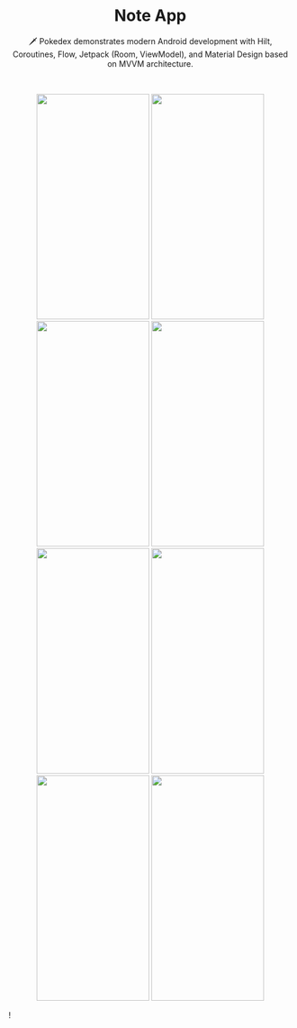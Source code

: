 <h1 align="center">Note App</h1>
<p align="center">  
🗡️ Pokedex demonstrates modern Android development with Hilt, Coroutines, Flow, Jetpack (Room, ViewModel), and Material Design based on MVVM architecture.
</p>
</br>
<p align="center">
<img src="https://user-images.githubusercontent.com/36175875/182024256-4902a756-735a-4269-a0fd-ba7e17d6d059.png" width="200" height="400"/>
<img src="https://user-images.githubusercontent.com/36175875/182024268-dbc93977-35fd-46aa-b6e4-f26b27bedb3b.png"width="200" height="400"/>
<img src="https://user-images.githubusercontent.com/36175875/182024271-11fd8dfc-5864-4030-9cb6-4442421c8a08.png"width="200" height="400"/>
<img src="https://user-images.githubusercontent.com/36175875/182024272-f893b5bd-2952-48c5-8771-4368f8f395e2.png"width="200" height="400"/>
<img src="https://user-images.githubusercontent.com/36175875/182024273-80aa53fe-686c-4c51-a3df-14aa39ae8202.png"width="200" height="400"/>
<img src="https://user-images.githubusercontent.com/36175875/182024274-57853af5-dd70-4dda-bb64-0faea2436bd9.png"width="200" height="400"/>
<img src="https://user-images.githubusercontent.com/36175875/182024275-7f1434a1-cec0-477a-a668-b336a9767e5f.png"width="200" height="400"/>
<img src="https://user-images.githubusercontent.com/36175875/182024276-176de0e6-028c-48c9-9268-a69612b435c4.png"width="200" height="400"/>
</p>!

